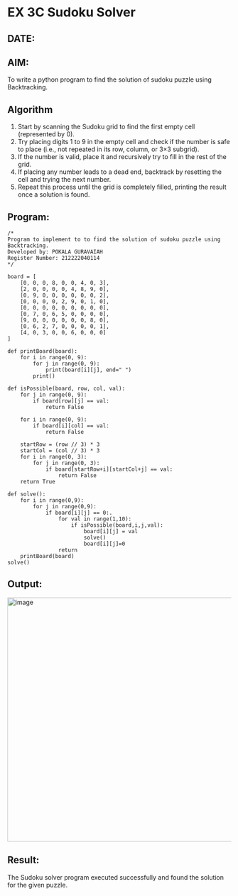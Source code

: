 # EX 3C Sudoku Solver
## DATE:
## AIM:
To write a python program to find the solution of sudoku puzzle using Backtracking.


## Algorithm
1. Start by scanning the Sudoku grid to find the first empty cell (represented by 0).
2. Try placing digits 1 to 9 in the empty cell and check if the number is safe to place (i.e., not repeated in its row, column, or 3×3 subgrid).
3. If the number is valid, place it and recursively try to fill in the rest of the grid.
4. If placing any number leads to a dead end, backtrack by resetting the cell and trying the next number. 
5. Repeat this process until the grid is completely filled, printing the result once a solution is found.
  

## Program:
```
/*
Program to implement to to find the solution of sudoku puzzle using Backtracking.
Developed by: POKALA GURAVAIAH
Register Number: 212222040114
*/

board = [
    [0, 0, 0, 8, 0, 0, 4, 0, 3],
    [2, 0, 0, 0, 0, 4, 8, 9, 0],
    [0, 9, 0, 0, 0, 0, 0, 0, 2],
    [0, 0, 0, 0, 2, 9, 0, 1, 0],
    [0, 0, 0, 0, 0, 0, 0, 0, 0],
    [0, 7, 0, 6, 5, 0, 0, 0, 0],
    [9, 0, 0, 0, 0, 0, 0, 8, 0],
    [0, 6, 2, 7, 0, 0, 0, 0, 1],
    [4, 0, 3, 0, 0, 6, 0, 0, 0]
]

def printBoard(board):
    for i in range(0, 9):
        for j in range(0, 9):
            print(board[i][j], end=" ")
        print()

def isPossible(board, row, col, val):
    for j in range(0, 9):
        if board[row][j] == val:
            return False

    for i in range(0, 9):
        if board[i][col] == val:
            return False

    startRow = (row // 3) * 3
    startCol = (col // 3) * 3
    for i in range(0, 3):
        for j in range(0, 3):
            if board[startRow+i][startCol+j] == val:
                return False
    return True

def solve():
    for i in range(0,9):
        for j in range(0,9):
            if board[i][j] == 0:.
                for val in range(1,10):
                    if isPossible(board,i,j,val):
                        board[i][j] = val
                        solve()
                        board[i][j]=0
                return 
    printBoard(board)        
solve()
```

## Output:

<img width="550" alt="image" src="https://github.com/user-attachments/assets/3df54db1-3a25-4ec5-8fcf-2bc72cc6245c" />



## Result:
The Sudoku solver program executed successfully and found the solution for the given puzzle.
